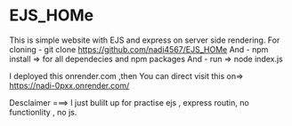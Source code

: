 # EJS_HOMe
This is simple website with EJS and express on server side rendering.
For cloning - git clone https://github.com/nadi4567/EJS_HOMe
And - npm install => for all dependecies and npm packages
And - run => node index.js

I deployed this onrender.com ,then
You can direct visit this on=> https://nadi-0pxx.onrender.com/

Desclaimer ===> I just bulilt up for practise ejs , express routin, no functionlity , no js. 
